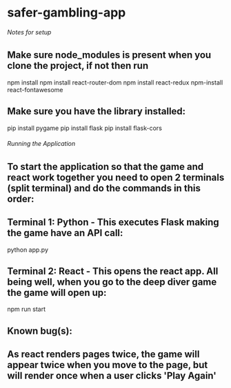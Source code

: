 # safer-gambling-app



######  Notes for setup ######
## Make sure node_modules is present when you clone the project, if not then run
npm install
npm install react-router-dom
npm install react-redux
npm-install react-fontawesome
 
## Make sure you have the library installed:
pip install pygame
pip install flask
pip install flask-cors
 
 
###### Running the Application ######
## To start the application so that the game and react work together you need to open 2 terminals (split terminal) and do the commands in this order:
## Terminal 1: Python - This executes Flask making the game have an API call:
python app.py
 
## Terminal 2: React - This opens the react app. All being well, when you go to the deep diver game the game will open up:
npm run start
 
 
 
## Known bug(s):
## As react renders pages twice, the game will appear twice when you move to the page, but will render once when a user clicks 'Play Again'